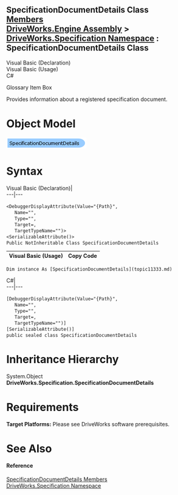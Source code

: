 SpecificationDocumentDetails Class   
[Members](topic11334.md)   
[DriveWorks.Engine Assembly](topic2156.md) > [DriveWorks.Specification Namespace](topic10764.md) : SpecificationDocumentDetails Class  
---  
  
Visual Basic (Declaration)    
Visual Basic (Usage)    
C# 

Glossary Item Box

Provides information about a registered specification document. 

# Object Model

![](dotnetdiagramimages/image574.png)

# Syntax

Visual Basic (Declaration)|   
---|---  
      
    
    <DebuggerDisplayAttribute(Value="{Path}", 
       Name="", 
       Type="", 
       Target=, 
       TargetTypeName="")>
    <SerializableAttribute()>
    Public NotInheritable Class SpecificationDocumentDetails   
  
Visual Basic (Usage)| Copy Code  
---|---  
      
    
    Dim instance As [SpecificationDocumentDetails](topic11333.md)  
  
C#|   
---|---  
      
    
    [DebuggerDisplayAttribute(Value="{Path}", 
       Name="", 
       Type="", 
       Target=, 
       TargetTypeName="")]
    [SerializableAttribute()]
    public sealed class SpecificationDocumentDetails   
  
# Inheritance Hierarchy

System.Object  
**DriveWorks.Specification.SpecificationDocumentDetails**  


# Requirements

**Target Platforms:** Please see DriveWorks software prerequisites.

# See Also

#### Reference

[SpecificationDocumentDetails Members](topic11334.md)   
[DriveWorks.Specification Namespace](topic10764.md)


